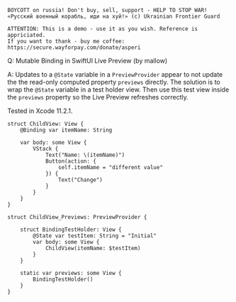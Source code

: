 ```
BOYCOTT on russia! Don't buy, sell, support - HELP TO STOP WAR!
«Русский военный корабль, иди на хуй!» (c) Ukrainian Frontier Guard

ATTENTION: This is a demo - use it as you wish. Reference is appriciated.
If you want to thank - buy me coffee: https://secure.wayforpay.com/donate/asperi
```

Q: Mutable Binding in SwiftUI Live Preview (by mallow)

A: Updates to a `@State` variable in a `PreviewProvider` appear to not update the 
the read-only computed property `previews` directly. The solution is to wrap 
the `@State` variable in a test holder view. Then use this test view inside 
the `previews` property so the Live Preview refreshes correctly. 

Tested in Xcode 11.2.1.


    struct ChildView: View {
        @Binding var itemName: String
    
        var body: some View {
            VStack {
                Text("Name: \(itemName)")
                Button(action: {
                    self.itemName = "different value"
                }) {
                    Text("Change")
                }
            }
        }
    }
    
    struct ChildView_Previews: PreviewProvider {
    
        struct BindingTestHolder: View {
            @State var testItem: String = "Initial"
            var body: some View {
                ChildView(itemName: $testItem)
            }
        }
    
        static var previews: some View {
            BindingTestHolder()
        }
    }

